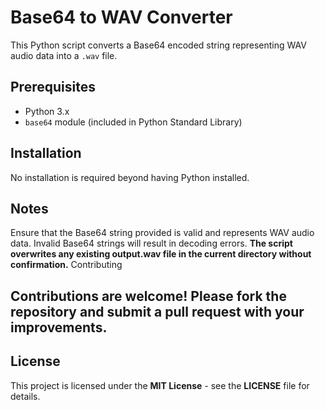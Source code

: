 # Base64 to WAV Converter

This Python script converts a Base64 encoded string representing WAV audio data into a `.wav` file.

## Prerequisites

- Python 3.x
- `base64` module (included in Python Standard Library)

## Installation

No installation is required beyond having Python installed.

## Notes
Ensure that the Base64 string provided is valid and represents WAV audio data. Invalid Base64 strings will result in decoding errors.
**The script overwrites any existing output.wav file in the current directory without confirmation.**
Contributing

## Contributions are welcome! Please fork the repository and submit a pull request with your improvements.

## License
This project is licensed under the **MIT License** - see the **LICENSE** file for details.
